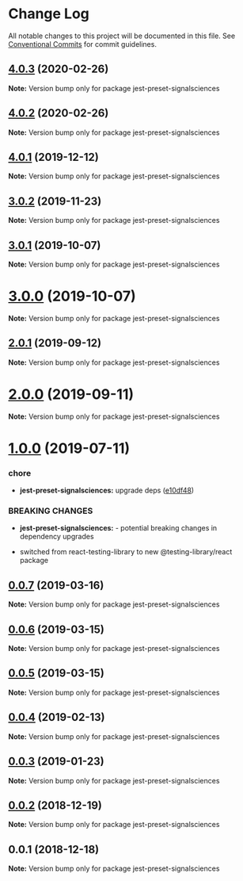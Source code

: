 # Change Log

All notable changes to this project will be documented in this file.
See [Conventional Commits](https://conventionalcommits.org) for commit guidelines.

## [4.0.3](https://github.com/signalsciences/jsdx/compare/v4.0.2...v4.0.3) (2020-02-26)

**Note:** Version bump only for package jest-preset-signalsciences

## [4.0.2](https://github.com/signalsciences/jsdx/compare/v4.0.1...v4.0.2) (2020-02-26)

**Note:** Version bump only for package jest-preset-signalsciences

## [4.0.1](https://github.com/signalsciences/jsdx/compare/v0.0.6...v4.0.1) (2019-12-12)

**Note:** Version bump only for package jest-preset-signalsciences

## [3.0.2](https://github.com/signalsciences/jsdx/compare/jest-preset-signalsciences@3.0.1...jest-preset-signalsciences@3.0.2) (2019-11-23)

**Note:** Version bump only for package jest-preset-signalsciences

## [3.0.1](https://github.com/signalsciences/jsdx/compare/jest-preset-signalsciences@3.0.0...jest-preset-signalsciences@3.0.1) (2019-10-07)

**Note:** Version bump only for package jest-preset-signalsciences

# [3.0.0](https://github.com/signalsciences/jsdx/compare/jest-preset-signalsciences@2.0.1...jest-preset-signalsciences@3.0.0) (2019-10-07)

**Note:** Version bump only for package jest-preset-signalsciences

## [2.0.1](https://github.com/signalsciences/jsdx/compare/jest-preset-signalsciences@2.0.0...jest-preset-signalsciences@2.0.1) (2019-09-12)

**Note:** Version bump only for package jest-preset-signalsciences

# [2.0.0](https://github.com/signalsciences/jsdx/compare/jest-preset-signalsciences@1.0.0...jest-preset-signalsciences@2.0.0) (2019-09-11)

**Note:** Version bump only for package jest-preset-signalsciences

# [1.0.0](https://github.com/signalsciences/jsdx/compare/jest-preset-signalsciences@0.0.7...jest-preset-signalsciences@1.0.0) (2019-07-11)

### chore

- **jest-preset-signalsciences:** upgrade deps ([e10df48](https://github.com/signalsciences/jsdx/commit/e10df48))

### BREAKING CHANGES

- **jest-preset-signalsciences:** - potential breaking changes in dependency upgrades

* switched from react-testing-library to new @testing-library/react
  package

## [0.0.7](https://github.com/signalsciences/jsdx/compare/jest-preset-signalsciences@0.0.6...jest-preset-signalsciences@0.0.7) (2019-03-16)

**Note:** Version bump only for package jest-preset-signalsciences

## [0.0.6](https://github.com/signalsciences/jsdx/compare/jest-preset-signalsciences@0.0.5...jest-preset-signalsciences@0.0.6) (2019-03-15)

**Note:** Version bump only for package jest-preset-signalsciences

## [0.0.5](https://github.com/signalsciences/jsdx/compare/jest-preset-signalsciences@0.0.4...jest-preset-signalsciences@0.0.5) (2019-03-15)

**Note:** Version bump only for package jest-preset-signalsciences

## [0.0.4](https://github.com/signalsciences/jsdx/compare/jest-preset-signalsciences@0.0.3...jest-preset-signalsciences@0.0.4) (2019-02-13)

**Note:** Version bump only for package jest-preset-signalsciences

## [0.0.3](https://github.com/signalsciences/jsdx/compare/jest-preset-signalsciences@0.0.2...jest-preset-signalsciences@0.0.3) (2019-01-23)

**Note:** Version bump only for package jest-preset-signalsciences

## [0.0.2](https://github.com/signalsciences/jsdx/compare/jest-preset-signalsciences@0.0.1...jest-preset-signalsciences@0.0.2) (2018-12-19)

**Note:** Version bump only for package jest-preset-signalsciences

## 0.0.1 (2018-12-18)

**Note:** Version bump only for package jest-preset-signalsciences
